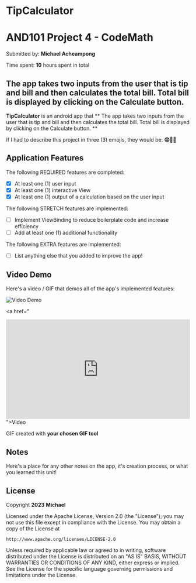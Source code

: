 # TipCalculator<!-- (This is a comment) INSTRUCTIONS: Go through this page and fill out any **bolded** entries with their correct values.-->

# AND101 Project 4 - CodeMath

Submitted by: **Michael Acheampong**

Time spent: **10** hours spent in total

## The app takes two inputs from the user that is tip and bill and then calculates the total bill. Total bill is displayed by clicking on the Calculate button.

**TipCalculator** is an android app that **
The app takes two inputs from the user that is tip and bill and then calculates the total bill. Total bill is displayed by clicking on the Calculate button.
**

If I had to describe this project in three (3) emojis, they would be: **😟🤪🤯**

## Application Features

<!-- (This is a comment) Please be sure to change the [ ] to [x] for any features you completed.  If a feature is not checked [x], you might miss the points for that item! -->

The following REQUIRED features are completed:

- [x] At least one (1) user input
- [x] At least one (1) interactive View
- [x] At least one (1) output of a calculation based on the user input

The following STRETCH features are implemented:

- [ ] Implement ViewBinding to reduce boilerplate code and increase efficiency
- [ ] Add at least one (1) additional functionality

The following EXTRA features are implemented:

- [ ] List anything else that you added to improve the app!

## Video Demo

Here's a video / GIF that demos all of the app's implemented features:

<img src='Library | Loom - 24 March 2023 - Watch Video' title='Video Demo' width='' alt='Video Demo' />

<a href="<div style="position: relative; padding-bottom: 54.0625%; height: 0;"><iframe src="https://www.loom.com/embed/f157d623b0dc48e1b0e1c66c5cea807e" frameborder="0" webkitallowfullscreen mozallowfullscreen allowfullscreen style="position: absolute; top: 0; left: 0; width: 100%; height: 100%;"></iframe></div>">Video</a>

GIF created with **your chosen GIF tool**

<!-- Recommended tools:
- [Kap](https://getkap.co/) for macOS
- [ScreenToGif](https://www.screentogif.com/) for Windows
- [peek](https://github.com/phw/peek) for Linux. -->

## Notes

Here's a place for any other notes on the app, it's creation process, or what you learned this unit!

## License

Copyright **2023** **Michael**

Licensed under the Apache License, Version 2.0 (the "License");
you may not use this file except in compliance with the License.
You may obtain a copy of the License at

    http://www.apache.org/licenses/LICENSE-2.0

Unless required by applicable law or agreed to in writing, software
distributed under the License is distributed on an "AS IS" BASIS,
WITHOUT WARRANTIES OR CONDITIONS OF ANY KIND, either express or implied.
See the License for the specific language governing permissions and
limitations under the License.
